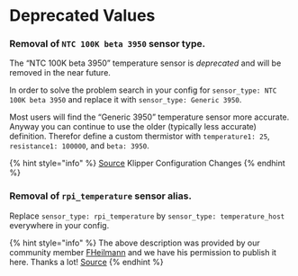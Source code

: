 # Deprecated Values

### Removal of `NTC 100K beta 3950` sensor type. <a href="#ntc-100k-beta-3950" id="ntc-100k-beta-3950"></a>

The “NTC 100K beta 3950” temperature sensor is _deprecated_ and will be removed in the near future.

In order to solve the problem search in your config for `sensor_type: NTC 100K beta 3950` and replace it with `sensor_type: Generic 3950`.

Most users will find the “Generic 3950” temperature sensor more accurate. Anyway you can continue to use the older (typically less accurate) definition. Therefor define a custom thermistor with `temperature1: 25`, `resistance1: 100000`, and `beta: 3950`.

{% hint style="info" %}
[Source](https://www.klipper3d.org/Config\_Changes.html) Klipper Configuration Changes
{% endhint %}

### Removal of `rpi_temperature` sensor alias. <a href="#rpi_temperature" id="rpi_temperature"></a>

Replace `sensor_type: rpi_temperature` by `sensor_type: temperature_host` everywhere in your config.

{% hint style="info" %}
The above description was provided by our community member [FHeilmann](https://github.com/FHeilmann) and we have his permission to publish it here. Thanks a lot! [Source](https://gist.github.com/FHeilmann/a8097b3e908e85de7255bbe6246ddfd5)
{% endhint %}

